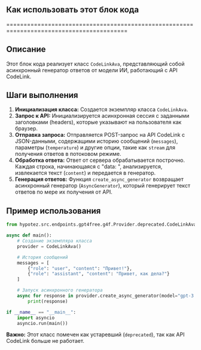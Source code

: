 ## Как использовать этот блок кода
=========================================================================================

Описание
-------------------------
Этот блок кода реализует класс `CodeLinkAva`, представляющий собой асинхронный генератор ответов от модели ИИ, работающий с API CodeLink. 

Шаги выполнения
-------------------------
1. **Инициализация класса:** Создается экземпляр класса `CodeLinkAva`.
2. **Запрос к API:** Инициализируется асинхронная сессия с заданными заголовками (headers), которые указывают на пользователя как браузер.
3. **Отправка запроса:** Отправляется POST-запрос на API CodeLink с JSON-данными, содержащими историю сообщений (`messages`), параметры (`temperature`) и другие опции, такие как `stream` для получения ответов в потоковом режиме.
4. **Обработка ответа:** Ответ от сервера обрабатывается построчно. Каждая строка, начинающаяся с "data: ", анализируется, извлекается текст (`content`) и передается в генератор.
5. **Генерация ответов:**  Функция `create_async_generator` возвращает асинхронный генератор (`AsyncGenerator`), который генерирует текст ответов по мере их получения от API.

Пример использования
-------------------------

```python
from hypotez.src.endpoints.gpt4free.g4f.Provider.deprecated.CodeLinkAva import CodeLinkAva

async def main():
    # Создание экземпляра класса
    provider = CodeLinkAva()

    # История сообщений
    messages = [
        {"role": "user", "content": "Привет!"},
        {"role": "assistant", "content": "Привет, как дела?"}
    ]

    # Запуск асинхронного генератора
    async for response in provider.create_async_generator(model="gpt-3.5-turbo", messages=messages):
        print(response)

if __name__ == "__main__":
    import asyncio
    asyncio.run(main())
```

**Важно:** Этот класс помечен как устаревший (`deprecated`), так как API CodeLink больше не работает.